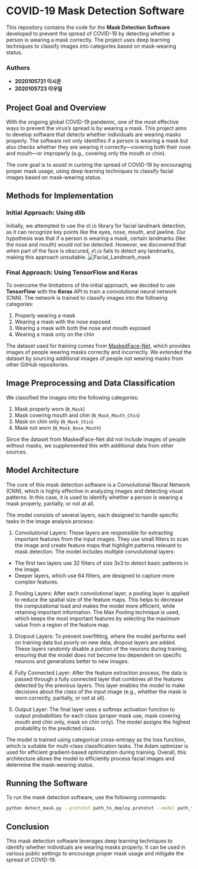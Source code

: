 # COVID-19 Mask Detection Software
This repository contains the code for the **Mask Detection Software** developed to prevent the spread of COVID-19 by detecting whether a person is wearing a mask correctly. The project uses deep learning techniques to classify images into categories based on mask-wearing status.

### Authors
- **2020105721 이시온**
- **2020105723 이우일**

## Project Goal and Overview
With the ongoing global COVID-19 pandemic, one of the most effective ways to prevent the virus’s spread is by wearing a mask. This project aims to develop software that detects whether individuals are wearing masks properly. The software not only identifies if a person is wearing a mask but also checks whether they are wearing it correctly—covering both their nose and mouth—or improperly (e.g., covering only the mouth or chin).

The core goal is to assist in curbing the spread of COVID-19 by encouraging proper mask usage, using deep learning techniques to classify facial images based on mask-wearing status.

## Methods for Implementation
### Initial Approach: Using dlib
Initially, we attempted to use the `dlib` library for facial landmark detection, as it can recognize key points like the eyes, nose, mouth, and jawline. Our hypothesis was that if a person is wearing a mask, certain landmarks (like the nose and mouth) would not be detected. However, we discovered that when part of the face is obscured, `dlib` fails to detect any landmarks, making this approach unsuitable.
![Facial_Landmark_mask](https://github.com/user-attachments/assets/68ed3a27-f87d-4b39-930e-62dd080a4b30)

### Final Approach: Using TensorFlow and Keras
To overcome the limitations of the initial approach, we decided to use **TensorFlow** with the **Keras** API to train a convolutional neural network (CNN). The network is trained to classify images into the following categories:
1. Properly wearing a mask
2. Wearing a mask with the nose exposed
3. Wearing a mask with both the nose and mouth exposed
4. Wearing a mask only on the chin

The dataset used for training comes from [MaskedFace-Net](https://github.com/cabani/MaskedFace-Net), which provides images of people wearing masks correctly and incorrectly. We extended the dataset by sourcing additional images of people not wearing masks from other GitHub repositories.

## Image Preprocessing and Data Classification
We classified the images into the following categories:
1. Mask properly worn (`N_Mask`)
2. Mask covering mouth and chin (`N_Mask_Mouth_Chin`)
3. Mask on chin only (`N_Mask_Chin`)
4. Mask not worn (`N_Mask_Nose_Mouth`)

Since the dataset from MaskedFace-Net did not include images of people without masks, we supplemented this with additional data from other sources.

## Model Architecture
The core of this mask detection software is a Convolutional Neural Network (CNN), which is highly effective in analyzing images and detecting visual patterns. In this case, it is used to identify whether a person is wearing a mask properly, partially, or not at all.

The model consists of several layers, each designed to handle specific tasks in the image analysis process:

1. Convolutional Layers: These layers are responsible for extracting important features from the input images. They use small filters to scan the image and create feature maps that highlight patterns relevant to mask detection. The model includes multiple convolutional layers:

  -   The first two layers use 32 filters of size 3x3 to detect basic patterns in the image.
  -  Deeper layers, which use 64 filters, are designed to capture more complex features.
2. Pooling Layers: After each convolutional layer, a pooling layer is applied to reduce the spatial size of the feature maps. This helps to decrease the computational load and makes the model more efficient, while retaining important information. The Max Pooling technique is used, which keeps the most important features by selecting the maximum value from a region of the feature map.

3. Dropout Layers: To prevent overfitting, where the model performs well on training data but poorly on new data, dropout layers are added. These layers randomly disable a portion of the neurons during training, ensuring that the model does not become too dependent on specific neurons and generalizes better to new images.

4. Fully Connected Layer: After the feature extraction process, the data is passed through a fully connected layer that combines all the features detected by the previous layers. This layer enables the model to make decisions about the class of the input image (e.g., whether the mask is worn correctly, partially, or not at all).

5. Output Layer: The final layer uses a softmax activation function to output probabilities for each class (proper mask use, mask covering mouth and chin only, mask on chin only). The model assigns the highest probability to the predicted class.

The model is trained using categorical cross-entropy as the loss function, which is suitable for multi-class classification tasks. The Adam optimizer is used for efficient gradient-based optimization during training. Overall, this architecture allows the model to efficiently process facial images and determine the mask-wearing status.

## Running the Software
To run the mask detection software, use the following commands:
```bash
python detect_mask.py --prototxt path_to_deploy.prototxt --model path_to_model --confidence 0.5
```
## Conclusion
This mask detection software leverages deep learning techniques to identify whether individuals are wearing masks properly. It can be used in various public settings to encourage proper mask usage and mitigate the spread of COVID-19.

